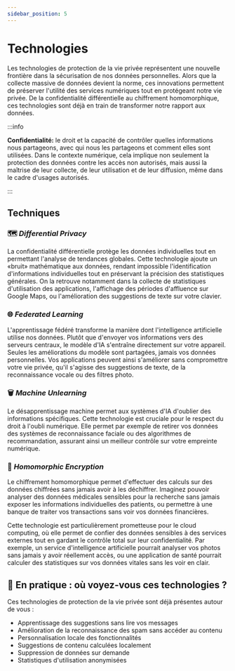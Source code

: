 ```yaml
---
sidebar_position: 5
---
```


# Technologies

Les technologies de protection de la vie privée représentent une nouvelle frontière dans la sécurisation de nos données personnelles. Alors que la collecte massive de données devient la norme, ces innovations permettent de préserver l'utilité des services numériques tout en protégeant notre vie privée. De la confidentialité différentielle au chiffrement homomorphique, ces technologies sont déjà en train de transformer notre rapport aux données.

:::info

**Confidentialité:** le droit et la capacité de contrôler quelles informations nous partageons, avec qui nous les partageons et comment elles sont utilisées. Dans le contexte numérique, cela implique non seulement la protection des données contre les accès non autorisés, mais aussi la maîtrise de leur collecte, de leur utilisation et de leur diffusion, même dans le cadre d'usages autorisés.

:::

## Techniques

### 🗺️ *Differential Privacy*

La confidentialité différentielle protège les données individuelles tout en permettant l'analyse de tendances globales. Cette technologie ajoute un «bruit» mathématique aux données, rendant impossible l'identification d'informations individuelles tout en préservant la précision des statistiques générales. On la retrouve notamment dans la collecte de statistiques d'utilisation des applications, l'affichage des périodes d'affluence sur Google Maps, ou l'amélioration des suggestions de texte sur votre clavier.

### 🌐 *Federated Learning*

L'apprentissage fédéré transforme la manière dont l'intelligence artificielle utilise nos données. Plutôt que d'envoyer vos informations vers des serveurs centraux, le modèle d'IA s'entraîne directement sur votre appareil. Seules les améliorations du modèle sont partagées, jamais vos données personnelles. Vos applications peuvent ainsi s'améliorer sans compromettre votre vie privée, qu'il s'agisse des suggestions de texte, de la reconnaissance vocale ou des filtres photo.

### 🗑️ *Machine Unlearning*

Le désapprentissage machine permet aux systèmes d'IA d'oublier des informations spécifiques. Cette technologie est cruciale pour le respect du droit à l'oubli numérique. Elle permet par exemple de retirer vos données des systèmes de reconnaissance faciale ou des algorithmes de recommandation, assurant ainsi un meilleur contrôle sur votre empreinte numérique.

### 🔐 *Homomorphic Encryption*

Le chiffrement homomorphique permet d'effectuer des calculs sur des données chiffrées sans jamais avoir à les déchiffrer. Imaginez pouvoir analyser des données médicales sensibles pour la recherche sans jamais exposer les informations individuelles des patients, ou permettre à une banque de traiter vos transactions sans voir vos données financières.

Cette technologie est particulièrement prometteuse pour le cloud computing, où elle permet de confier des données sensibles à des services externes tout en gardant le contrôle total sur leur confidentialité. Par exemple, un service d'intelligence artificielle pourrait analyser vos photos sans jamais y avoir réellement accès, ou une application de santé pourrait calculer des statistiques sur vos données vitales sans les voir en clair.

## 📱 En pratique : où voyez-vous ces technologies ?

Ces technologies de protection de la vie privée sont déjà présentes autour de vous :

- Apprentissage des suggestions sans lire vos messages
- Amélioration de la reconnaissance des spam sans accéder au contenu
- Personnalisation locale des fonctionnalités
- Suggestions de contenu calculées localement
- Suppression de données sur demande
- Statistiques d'utilisation anonymisées
